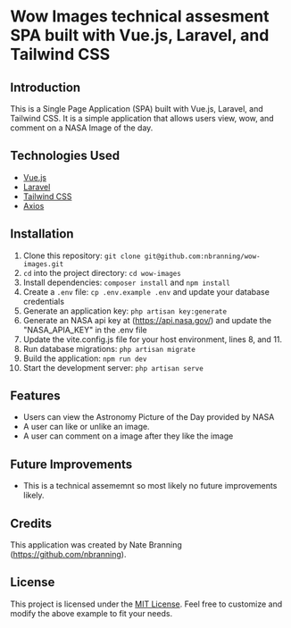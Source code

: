 # Wow Images technical assesment SPA built with Vue.js, Laravel, and Tailwind CSS

## Introduction

This is a Single Page Application (SPA) built with Vue.js, Laravel, and Tailwind CSS. It is a simple application that allows users view, wow, and comment on a NASA Image of the day.

## Technologies Used

- [Vue.js](https://vuejs.org/)
- [Laravel](https://laravel.com/)
- [Tailwind CSS](https://tailwindcss.com/)
- [Axios](https://github.com/axios/axios)

## Installation

1. Clone this repository: `git clone git@github.com:nbranning/wow-images.git`
2. `cd` into the project directory: `cd wow-images`
3. Install dependencies: `composer install` and `npm install`
4. Create a `.env` file: `cp .env.example .env` and update your database credentials
5. Generate an application key: `php artisan key:generate`
6. Generate an NASA api key at (https://api.nasa.gov/) and update the "NASA_APIA_KEY" in the .env file
7. Update the vite.config.js file for your host environment, lines 8, and 11.
8. Run database migrations: `php artisan migrate`
9. Build the application: `npm run dev`
10. Start the development server: `php artisan serve`



## Features

- Users can view the Astronomy Picture of the Day provided by NASA
- A user can like or unlike an image.
- A user can comment on a image after they like the image

## Future Improvements

- This is a technical assememnt so most likely no future improvements likely.

## Credits

This application was created by Nate Branning (https://github.com/nbranning).

## License

This project is licensed under the [MIT License](https://opensource.org/licenses/MIT).
Feel free to customize and modify the above example to fit your needs.